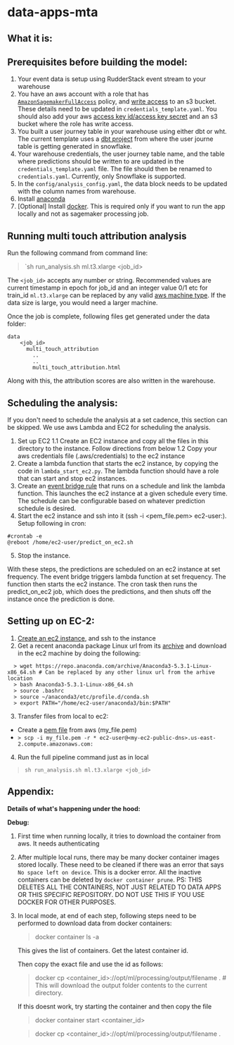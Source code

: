 # data-apps-mta

## What it is:


## Prerequisites before building the model:

1. Your event data is setup using RudderStack event stream to your warehouse 
2. You have an aws account with a role that has [`AmazonSagemakerFullAccess`](https://docs.aws.amazon.com/sagemaker/latest/dg/security-iam-awsmanpol.html#security-iam-awsmanpol-AmazonSageMakerFullAccess) policy, and [write access](https://docs.aws.amazon.com/IAM/latest/UserGuide/reference_policies_examples_s3_rw-bucket.html) to an s3 bucket. These details need to be updated in `credentials_template.yaml`. You should also add your aws [access key id/access key secret](https://docs.aws.amazon.com/IAM/latest/UserGuide/id_credentials_access-keys.html) and an s3 bucket where the role has write access. 
3. You built a user journey table in your warehouse using either dbt or wht. The current template uses a [dbt project](https://github.com/rudderlabs/dbt-user-touchpoints) from where the user journe table is getting generated in snowflake. 
4. Your warehouse credentials, the user journey table name, and the table where predictions should be written to are updated in the `credentials_template.yaml` file. The file should then be renamed to `credentials.yaml`. Currently, only Snowflake is supported.
5. In the `config/analysis_config.yaml`, the data block needs to be updated with the column names from warehouse.
6. Install [anaconda](https://www.anaconda.com/products/distribution)
7. [Optional] Install [docker](https://docs.docker.com/engine/install/). This is required only if you want to run the app locally and not as sagemaker processing job.

## Running multi touch attribution analysis

Run the following command from command line:

> `sh run_analysis.sh ml.t3.xlarge <job_id>

The `<job_id>` accepts any number or string. Recommended values are current timestamp in epoch for job_id and an integer value 0/1 etc for train_id `ml.t3.xlarge` can be replaced by any valid [aws machine type](https://aws.amazon.com/sagemaker/pricing/). If the data size is large, you would need a larger machine.

Once the job is complete, following files get generated under the data folder:
```
data
    <job_id>
      multi_touch_attribution
        ..
        ..
        multi_touch_attribution.html
```
Along with this, the attribution scores are also written in the warehouse. 

## Scheduling the analysis:

If you don't need to schedule the analysis at a set cadence, this section can be skipped. We use aws Lambda and EC2 for scheduling the analysis. 
1. Set up EC2
  1.1 Create an EC2 instance and copy all the files in this directory to the instance. Follow directions from below
  1.2 Copy your aws credentials file (.aws/credentials) to the ec2 instance
2. Create a lambda function that starts the ec2 instance, by copying the code in `lambda_start_ec2.py`. The lambda function should have a role that can start and stop ec2 instances.
3. Create an [event bridge rule](https://docs.aws.amazon.com/eventbridge/latest/userguide/eb-create-rule-schedule.html) that runs on a schedule and link the lambda function. This launches the ec2 instance at a given schedule every time. The schedule can be configurable based on whatever prediction schedule is desired.
4. Start the ec2 instance and ssh into it (ssh -i <pem_file.pem> ec2-user:<ec2-public-dns>). Setup following in cron:
  ```
  #crontab -e
  @reboot /home/ec2-user/predict_on_ec2.sh
  ```
5. Stop the instance. 

With these steps, the predictions are scheduled on an ec2 instance at set frequency. The event bridge triggers lambda function at set frequency. The function then starts the ec2 instance. The cron task then runs the predict_on_ec2 job, which does the predictions, and then shuts off the instance once the prediction is done.

## Setting up on EC-2:
1. [Create an ec2 instance](https://docs.aws.amazon.com/AWSEC2/latest/UserGuide/get-set-up-for-amazon-ec2.html), and ssh to the instance
2. Get a recent anaconda package Linux url from its [archive](https://repo.continuum.io/archive/index.html) and download in the ec2 machine by doing the following:
```
  > wget https://repo.anaconda.com/archive/Anaconda3-5.3.1-Linux-x86_64.sh # Can be replaced by any other linux url from the arhive location
  > bash Anaconda3-5.3.1-Linux-x86_64.sh
  > source .bashrc
  > source ~/anaconda3/etc/profile.d/conda.sh
  > export PATH="/home/ec2-user/anaconda3/bin:$PATH"
```
3. Transfer files from local to ec2:
  * Create a [pem file](https://docs.aws.amazon.com/AWSEC2/latest/UserGuide/get-set-up-for-amazon-ec2.html#create-a-key-pair) from aws (my_file.pem)
  * `> scp -i my_file.pem -r * ec2-user@<my-ec2-public-dns>.us-east-2.compute.amazonaws.com:`
4. Run the full pipeline command just as in local

> `sh run_analysis.sh ml.t3.xlarge <job_id>`



## Appendix:

**Details of what's happening under the hood:**


**Debug:**

1. First time when running locally, it tries to download the container from aws. It needs authenticating 
2. After multiple local runs, there may be many docker container images stored locally. These need to be cleaned if there was an error that says `No space left on device`. This is a docker error. All the inactive containers can be deleted by `docker container prune`. PS: THIS DELETES ALL THE CONTAINERS, NOT JUST RELATED TO DATA APPS OR THIS SPECIFIC REPOSITORY. DO NOT USE THIS IF YOU USE DOCKER FOR OTHER PURPOSES.
3. In local mode, at end of each step, following steps need to be performed to download data from docker containers:
    > docker container ls -a 
    
    This gives the list of containers. Get the latest container id. 
    
    Then copy the exact file and use the id as follows:
    
    > docker cp <container_id>://opt/ml/processing/output/filename .      # This will download the output folder contents to the current directory.
    
    If this doesnt work, try starting the container and then copy the file
    
    > docker container start <container_id>
    
    > docker cp <container_id>://opt/ml/processing/output/filename . 
